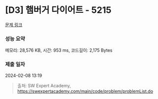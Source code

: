 # [D3] 햄버거 다이어트 - 5215 

[문제 링크](https://swexpertacademy.com/main/code/problem/problemDetail.do?contestProbId=AWT-lPB6dHUDFAVT) 

### 성능 요약

메모리: 28,576 KB, 시간: 953 ms, 코드길이: 2,175 Bytes

### 제출 일자

2024-02-08 13:19



> 출처: SW Expert Academy, https://swexpertacademy.com/main/code/problem/problemList.do